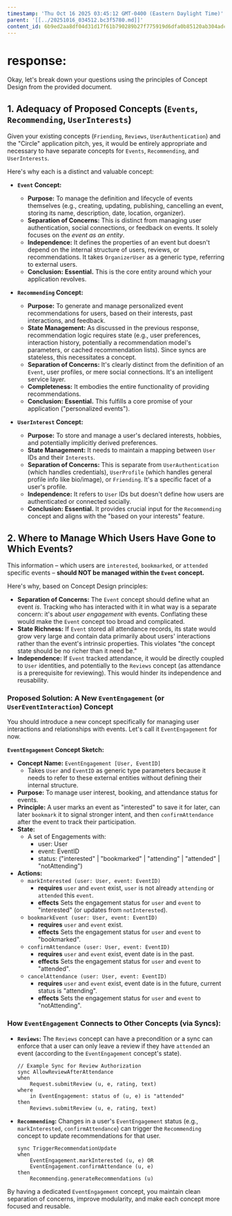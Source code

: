 ```yaml
---
timestamp: 'Thu Oct 16 2025 03:45:12 GMT-0400 (Eastern Daylight Time)'
parent: '[[../20251016_034512.bc3f5780.md]]'
content_id: 6b9ed2aa8df04d31d17f61b790289b27f775919d6dfa0b85120ab304adc231fe
---
```


# response:

Okay, let's break down your questions using the principles of Concept Design from the provided document.

## 1. Adequacy of Proposed Concepts (`Events`, `Recommending`, `UserInterests`)

Given your existing concepts (`Friending`, `Reviews`, `UserAuthentication`) and the "Circle" application pitch, yes, it would be entirely appropriate and necessary to have separate concepts for `Events`, `Recommending`, and `UserInterests`.

Here's why each is a distinct and valuable concept:

* **`Event` Concept:**
  * **Purpose:** To manage the definition and lifecycle of events themselves (e.g., creating, updating, publishing, cancelling an event, storing its name, description, date, location, organizer).
  * **Separation of Concerns:** This is distinct from managing user authentication, social connections, or feedback on events. It solely focuses on the *event as an entity*.
  * **Independence:** It defines the properties of an event but doesn't depend on the internal structure of users, reviews, or recommendations. It takes `OrganizerUser` as a generic type, referring to external users.
  * **Conclusion:** **Essential.** This is the core entity around which your application revolves.

* **`Recommending` Concept:**
  * **Purpose:** To generate and manage personalized event recommendations for users, based on their interests, past interactions, and feedback.
  * **State Management:** As discussed in the previous response, recommendation logic requires state (e.g., user preferences, interaction history, potentially a recommendation model's parameters, or cached recommendation lists). Since syncs are stateless, this necessitates a concept.
  * **Separation of Concerns:** It's clearly distinct from the definition of an `Event`, user profiles, or mere social connections. It's an intelligent service layer.
  * **Completeness:** It embodies the entire functionality of providing recommendations.
  * **Conclusion:** **Essential.** This fulfills a core promise of your application ("personalized events").

* **`UserInterest` Concept:**
  * **Purpose:** To store and manage a user's declared interests, hobbies, and potentially implicitly derived preferences.
  * **State Management:** It needs to maintain a mapping between `User` IDs and their `Interests`.
  * **Separation of Concerns:** This is separate from `UserAuthentication` (which handles credentials), `UserProfile` (which handles general profile info like bio/image), or `Friending`. It's a specific facet of a user's profile.
  * **Independence:** It refers to `User` IDs but doesn't define how users are authenticated or connected socially.
  * **Conclusion:** **Essential.** It provides crucial input for the `Recommending` concept and aligns with the "based on your interests" feature.

## 2. Where to Manage Which Users Have Gone to Which Events?

This information – which users are `interested`, `bookmarked`, or `attended` specific events – **should NOT be managed within the `Event` concept.**

Here's why, based on Concept Design principles:

* **Separation of Concerns:** The `Event` concept should define what an event *is*. Tracking who has interacted with it in what way is a separate concern: it's about *user engagement* with events. Conflating these would make the `Event` concept too broad and complicated.
* **State Richness:** If `Event` stored all attendance records, its state would grow very large and contain data primarily about users' interactions rather than the event's intrinsic properties. This violates "the concept state should be no richer than it need be."
* **Independence:** If `Event` tracked attendance, it would be directly coupled to `User` identities, and potentially to the `Reviews` concept (as attendance is a prerequisite for reviewing). This would hinder its independence and reusability.

### Proposed Solution: A New `EventEngagement` (or `UserEventInteraction`) Concept

You should introduce a new concept specifically for managing user interactions and relationships with events. Let's call it `EventEngagement` for now.

**`EventEngagement` Concept Sketch:**

* **Concept Name:** `EventEngagement [User, EventID]`
  * Takes `User` and `EventID` as generic type parameters because it needs to refer to these external entities without defining their internal structure.
* **Purpose:** To manage user interest, booking, and attendance status for events.
* **Principle:** A user marks an event as "interested" to save it for later, can later `bookmark` it to signal stronger intent, and then `confirmAttendance` after the event to track their participation.
* **State:**
  * A set of Engagements with:
    * user: User
    * event: EventID
    * status: ("interested" | "bookmarked" | "attending" | "attended" | "notAttending")
* **Actions:**
  * `markInterested (user: User, event: EventID)`
    * **requires** `user` and `event` exist, `user` is not already `attending` or `attended` this `event`.
    * **effects** Sets the engagement status for `user` and `event` to "interested" (or updates from `notInterested`).
  * `bookmarkEvent (user: User, event: EventID)`
    * **requires** `user` and `event` exist.
    * **effects** Sets the engagement status for `user` and `event` to "bookmarked".
  * `confirmAttendance (user: User, event: EventID)`
    * **requires** `user` and `event` exist, event date is in the past.
    * **effects** Sets the engagement status for `user` and `event` to "attended".
  * `cancelAttendance (user: User, event: EventID)`
    * **requires** `user` and `event` exist, event date is in the future, current status is "attending".
    * **effects** Sets the engagement status for `user` and `event` to "notAttending".

### How `EventEngagement` Connects to Other Concepts (via Syncs):

* **`Reviews`:** The `Reviews` concept can have a precondition or a sync can enforce that a user can only leave a review if they have `attended` an event (according to the `EventEngagement` concept's state).
  ```
  // Example Sync for Review Authorization
  sync AllowReviewAfterAttendance
  when
      Request.submitReview (u, e, rating, text)
  where
      in EventEngagement: status of (u, e) is "attended"
  then
      Reviews.submitReview (u, e, rating, text)
  ```
* **`Recommending`:** Changes in a user's `EventEngagement` status (e.g., `markInterested`, `confirmAttendance`) can trigger the `Recommending` concept to update recommendations for that user.
  ```
  sync TriggerRecommendationUpdate
  when
      EventEngagement.markInterested (u, e) OR
      EventEngagement.confirmAttendance (u, e)
  then
      Recommending.generateRecommendations (u)
  ```

By having a dedicated `EventEngagement` concept, you maintain clean separation of concerns, improve modularity, and make each concept more focused and reusable.
